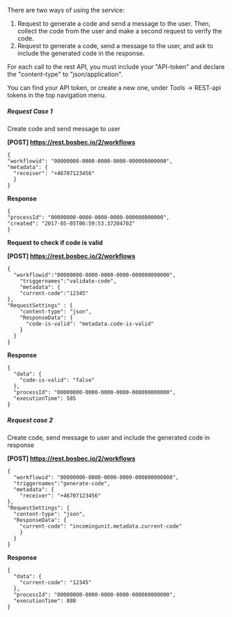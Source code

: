 There are two ways of using the service:

1. Request to generate a code and send a message to the user. Then, collect the code from the user and make a second request to verify the code.
2. Request to generate a code, send a message to the user, and ask to include the generated code in the response.

For each call to the rest API, you must include your "API-token" and declare the "content-type" to "json/application".

You can find your API token, or create a new one, under Tools -> REST-api tokens in the top navigation menu.

##### Request Case 1

Create code and send message to user

**[POST] https://rest.bosbec.io/2/workflows**

```
{
"workflowid": "00000000-0000-0000-0000-000000000000",
"metadata": {
  "receiver": "+46707123456"
  }
}
```

**Response**

```
{
"processId": "00000000-0000-0000-0000-000000000000",
"created": "2017-05-05T06:59:53.3720470Z"
}
```
**Request to check if code is valid**

**[POST] https://rest.bosbec.io/2/workflows**

```
{
  "workflowid":"00000000-0000-0000-0000-000000000000",
    "triggernames":"validate-code",
    "metadata": {
    "current-code":"12345"
},
"RequestSettings" : {
    "content-type": "json",
    "ResponseData": {
      "code-is-valid": "metadata.code-is-valid"
    }
  }
}
```

**Response**

```
{
  "data": {
    "code-is-valid": "false"
  },
  "processId": "00000000-0000-0000-0000-000000000000",
  "executionTime": 585
}
```

##### Request case 2

Create code, send message to user and include the generated code in response

**[POST] https://rest.bosbec.io/2/workflows**

```
{
  "workflowid": "00000000-0000-0000-0000-000000000000",
  "triggernames":"generate-code",
  "metadata": {
    "receiver": "+46707123456"
},
"RequestSettings": {
  "content-type": "json",
  "ResponseData": {
    "current-code": "incomingunit.metadata.current-code"
    }
  }
}
```

**Response**

```
{
  "data": {
    "current-code": "12345"
  },
  "processId": "00000000-0000-0000-0000-000000000000",
  "executionTime": 880
}
```
